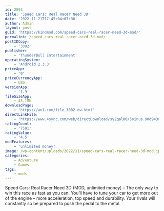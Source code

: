 ```yaml
---
id: 2893
title: 'Speed Cars: Real Racer Need 3D'
date: '2022-11-21T17:45:04+07:00'
author: Admin
layout: post
guid: 'https://kindmod.com/speed-cars-real-racer-need-3d-mod/'
permalink: /speed-cars-real-racer-need-3d-mod/
postIDCopy:
    - '3002'
publisher:
    - 'ThunderBull Entertainment'
operatingSystem:
    - 'Android 2.3.3'
priceApp:
    - '0'
priceCurrencyApp:
    - USD
versionApp:
    - '1.9'
fileSizeApp:
    - 45.1Mb
downloadPage:
    - 'https://an1.com/file_3002-dw.html'
directLinkFile:
    - 'https://www.4sync.com/web/directDownload/syZqalO0/5oinus.90d943ab177bef068f90ed0a933d6a51'
ratingCount:
    - '7501'
ratingValue:
    - '4.5'
modFeatures:
    - 'unlimited money'
image: /wp-content/uploads/2022/11/speed-cars-real-racer-need-3d-mod.jpg
categories:
    - Adventure
    - Games
tags:
    - mods
---
```


Speed Cars: Real Racer Need 3D (MOD, unlimited money) – The only way to win this race as fast as you can. You’ll have to tune your car to get more out of the engine – more acceleration, top speed and durability. Your rivals will constantly so be prepared to push the pedal to the metal.